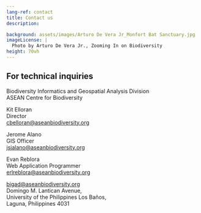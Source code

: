 ```yaml
---
lang-ref: contact
title: Contact us
description:

background: assets/images/Arturo De Vera Jr_Monfort Bat Sanctuary.jpg
imageLicense: |
  Photo by Arturo De Vera Jr., Zooming In on Biodiversity
height: 70vh
---
```


## For technical inquiries

Biodiversity Informatics and Geospatial Analysis Division <br>
ASEAN Centre for Biodiversity <br>

Kit Elloran <br>
Director <br>
cbelloran@aseanbiodiversity.org <br>

Jerome Alano <br>
GIS Officer <br>
jsjalano@aseanbiodiversity.org <br>

Evan Reblora <br>
Web Application Programmer <br>
erlreblora@aseanbiodiversity.org <br>

bigad@aseanbiodiversity.org <br>
Domingo M. Lantican Avenue, <br>
University of the Philippines Los Baños, <br>
Laguna, Philippines 4031
